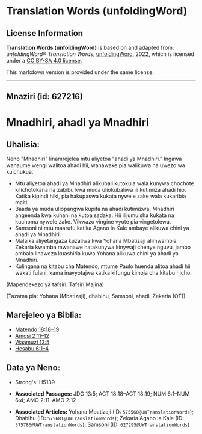 # Translation Words (unfoldingWord)

## License Information

**Translation Words (unfoldingWord)** is based on and adapted from: _unfoldingWord® Translation Words_, [unfoldingWord](https://unfoldingword.org/utw), 2022, which is licensed under a [CC BY-SA 4.0 license](https://creativecommons.org/licenses/by-sa/4.0/legalcode.en).

This markdown version is provided under the same license.



--------------------------------

## Mnaziri (id: 627216)

Mnadhiri, ahadi ya Mnadhiri
===========================

Uhalisia:
---------

Neno "Mnadhiri" linamrejelea mtu aliyetoa "ahadi ya Mnadhiri." Ingawa wanaume wengi walitoa ahadi hii, wanawake pia walikuwa na uwezo wa kuichukua.

* Mtu aliyetoa ahadi ya Mnadhiri alikubali kutokula wala kunywa chochote kilichotokana na zabibu kwa muda uliokubaliwa ili kutimiza ahadi hio. Katika kipindi hiki, pia hakupaswa kukata nywele zake wala kukaribia maiti.
* Baada ya muda uliopangwa kupita na ahadi kutimizwa, Mnadhiri angeenda kwa kuhani na kutoa sadaka. Hii ilijumuisha kukata na kuchoma nywele zake. Vikwazo vingine vyote pia vingetolewa.
* Samsoni ni mtu maarufu katika Agano la Kale ambaye alikuwa chini ya ahadi ya Mnadhiri.
* Malaika aliyetangaza kuzaliwa kwa Yohana Mbatizaji alimwambia Zekaria kwamba mwanawe hatakunywa kinywaji chenye nguvu, jambo ambalo linaweza kuashiria kuwa Yohana alikuwa chini ya ahadi ya Mnadhiri.
* Kulingana na kitabu cha Matendo, mtume Paulo huenda alitoa ahadi hii wakati fulani, kama inavyotajwa katika kifungu kimoja cha kitabu hicho.

(Mapendekezo ya tafsiri: Tafsiri Majina)

(Tazama pia: Yohana (Mbatizaji), dhabihu, Samsoni, ahadi, Zekaria (OT))

Marejeleo ya Biblia:
--------------------

* [Matendo 18:18–19](https://ref.ly/Acts18:18-Acts18:19)
* [Amosi 2:11–12](https://ref.ly/Amos2:11-Amos2:12)
* [Waamuzi 13:5](https://ref.ly/Judg13:5)
* [Hesabu 6:1–4](https://ref.ly/Num6:1-Num6:4)

Data ya Neno:
-------------

* Strong's: H5139

* **Associated Passages:** JDG 13:5; ACT 18:18–ACT 18:19; NUM 6:1–NUM 6:4; AMO 2:11–AMO 2:12
* **Associated Articles:** Yohana Mbatizaji (ID: `575560@UWTranslationWords`); Dhabihu (ID: `575681@UWTranslationWords`); Zekaria Agano la Kale (ID: `575786@UWTranslationWords`); Samsoni (ID: `627295@UWTranslationWords`)

